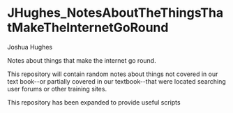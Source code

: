 # JHughes_NotesAboutTheThingsThatMakeTheInternetGoRound
Joshua Hughes

Notes about things that make the internet go round.

This repository will contain random notes about things not covered in our text book--or partially covered in our textbook--that were located searching user forums or other training sites.

This repository has been expanded to provide useful scripts

